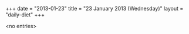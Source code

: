 +++
date = "2013-01-23"
title = "23 January 2013 (Wednesday)"
layout = "daily-diet"
+++


\<no entries\>

